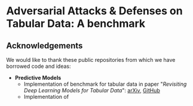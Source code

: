 # Adversarial Attacks & Defenses on Tabular Data: A benchmark


## Acknowledgements

We would like to thank these public repositories from which we have borrowed code and ideas:

- **Predictive Models**
    - Implementation of benchmark for tabular data in paper "*Revisiting Deep Learning Models for Tabular Data*": [arXiv](https://arxiv.org/abs/2106.11959), [GitHub](https://github.com/LeoGrin/tabular-benchmark)
    - Implementation of 